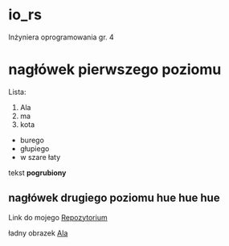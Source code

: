 io_rs
=====

Inżyniera oprogramowania gr. 4

# nagłówek pierwszego poziomu

Lista:

1. Ala
2. ma
3. kota
  * burego
  * głupiego
  * w szare łaty
  
tekst **pogrubiony**

## nagłówek drugiego poziomu hue hue hue

Link do mojego [Repozytorium](https://github.com/rsudul/io_rs)

ładny obrazek [Ala](http://i1.memy.pl/obrazki/4687381442_mam_na_imie_ala.jpg)